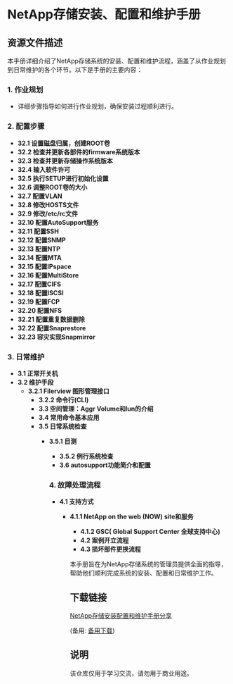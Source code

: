 # NetApp存储安装、配置和维护手册

## 资源文件描述

本手册详细介绍了NetApp存储系统的安装、配置和维护流程，涵盖了从作业规划到日常维护的各个环节。以下是手册的主要内容：

### 1. 作业规划
- 详细步骤指导如何进行作业规划，确保安装过程顺利进行。

### 2. 配置步骤
- **32.1 设置磁盘归属，创建ROOT卷**
- **32.2 检查并更新各部件的firmware系统版本**
- **32.3 检查并更新存储操作系统版本**
- **32.4 输入软件许可**
- **32.5 执行SETUP进行初始化设置**
- **32.6 调整ROOT卷的大小**
- **32.7 配置VLAN**
- **32.8 修改HOSTS文件**
- **32.9 修改/etc/rc文件**
- **32.10 配置AutoSupport服务**
- **32.11 配置SSH**
- **32.12 配置SNMP**
- **32.13 配置NTP**
- **32.14 配置MTA**
- **32.15 配置IPspace**
- **32.16 配置MultiStore**
- **32.17 配置CIFS**
- **32.18 配置ISCSI**
- **32.19 配置FCP**
- **32.20 配置NFS**
- **32.21 配置重复数据删除**
- **32.22 配置Snaprestore**
- **32.23 容灾实现Snapmirror**

### 3. 日常维护
- **3.1 正常开关机**
- **3.2 维护手段**
  - **3.2.1 Filerview 图形管理接口**
    - **3.2.2 命令行(CLI)**
    - **3.3 空间管理：Aggr Volume和lun的介绍**
    - **3.4 常用命令基本应用**
    - **3.5 日常系统检查**
      - **3.5.1 目测**
        - **3.5.2 例行系统检查**
        - **3.6 autosupport功能简介和配置**

        ### 4. 故障处理流程
        - **4.1 支持方式**
          - **4.1.1 NetApp on the web (NOW) site和服务**
            - **4.1.2 GSC( Global Support Center 全球支持中心)**
            - **4.2 案例开立流程**
            - **4.3 损坏部件更换流程**

            本手册旨在为NetApp存储系统的管理员提供全面的指导，帮助他们顺利完成系统的安装、配置和日常维护工作。

            ## 下载链接
            [NetApp存储安装配置和维护手册分享](https://pan.quark.cn/s/ced63bd0671d) 

            (备用: [备用下载](https://pan.baidu.com/s/1m0U12ZVE9m7ODLQDMaSs1g?pwd=1234))

            ## 说明

            该仓库仅用于学习交流，请勿用于商业用途。
